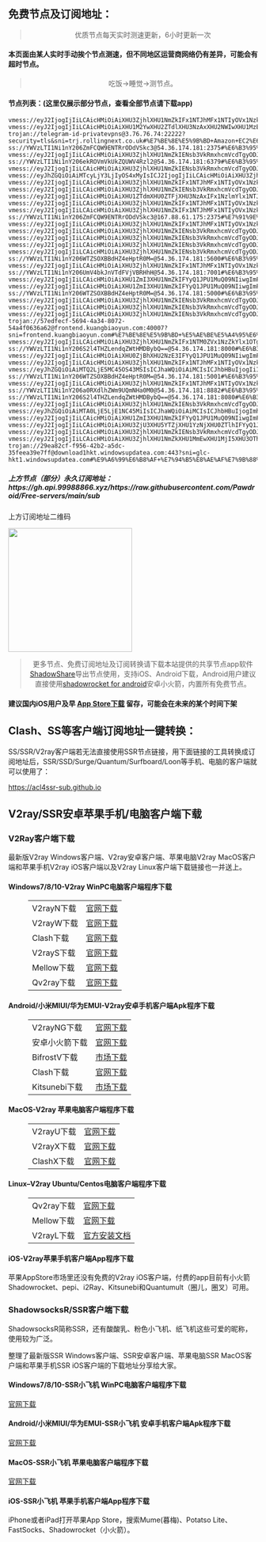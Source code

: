 
<h2>免费节点及订阅地址：</h2>
<blockquote>
<p style="text-align: center;">优质节点每天实时测速更新，6小时更新一次</p>
</blockquote>
<h4>本页面由某人实时手动挨个节点测速，但不同地区运营商网络仍有差异，可能会有超时节点。</h4>
<blockquote>
<p style="text-align: center;">吃饭->睡觉->测节点。</p>
</blockquote>
<h4>节点列表：(这里仅展示部分节点，查看全部节点请下载app)</h4>

```vmess://eyJ2IjogIjIiLCAicHMiOiAiXHU1Yjg5XHU1ZmJkXHU3NzAxIFx1NzlmYlx1NTJhOFx1NjU3MFx1NjM2ZVx1NGUwYVx1N2Y1MVx1NTE2Y1x1NTE3MVx1NTFmYVx1NTNlMyIsICJhZGQiOiAiMTEyLjI4LjIwOC4xMCIsICJwb3J0IjogIjQ2NjAyIiwgImFpZCI6IDY0LCAic2N5IjogImF1dG8iLCAibmV0IjogInRjcCIsICJ0eXBlIjogIm5vbmUiLCAidGxzIjogIiIsICJpZCI6ICI0MTgwNDhhZi1hMjkzLTRiOTktOWIwYy05OGNhMzU4MGRkMjQiLCAic25pIjogIiJ9
vmess://eyJ2IjogIjIiLCAicHMiOiAiXHU3ZjhlXHU1NmZkIFx1NTJhMFx1NTIyOVx1Nzk4Zlx1NWMzY1x1NGU5YVx1NWRkZVx1NTcyM1x1NGY1NVx1NTg1ZVBFRyBURUNIIiwgImFkZCI6ICIxNDIuNC4xMTYuMjQxIiwgInBvcnQiOiAiMzAwMDAiLCAiYWlkIjogNjQsICJzY3kiOiAiYXV0byIsICJuZXQiOiAid3MiLCAidHlwZSI6ICJub25lIiwgInRscyI6ICJ0bHMiLCAiaWQiOiAiNDE4MDQ4YWYtYTI5My00Yjk5LTliMGMtOThjYTM1ODBkZDI0IiwgInNuaSI6ICIiLCAiaG9zdCI6ICJ3d3cuOTAyMjQ5NjIueHl6IiwgInBhdGgiOiAiL3BhdGgvMTcwMjM5MjI1NTM1NSJ9
vmess://eyJ2IjogIjIiLCAicHMiOiAiXHU1M2YwXHU2ZTdlXHU3NzAxXHU2NWIwXHU1MzE3XHU1ZTAyIFx1NGUyZFx1NTM0ZVx1NzUzNVx1NGZlMSIsICJhZGQiOiAiYjEzLnNwd3Zwbi5saW5rIiwgInBvcnQiOiAiNDQzIiwgImFpZCI6IDAsICJzY3kiOiAiYXV0byIsICJuZXQiOiAid3MiLCAidHlwZSI6ICJub25lIiwgInRscyI6ICJ0bHMiLCAiaWQiOiAiNDRjOGRkY2MtNWQzYy00NGIxLTkyNTAtZWZmNGM4ZTJiOTAzIiwgInNuaSI6ICIiLCAiaG9zdCI6ICJiMTMuc3B3dnBuLmxpbmsiLCAicGF0aCI6ICIvYjEzIn0=
trojan://telegram-id-privatevpns@3.76.76.74:22222?security=tls&sni=trj.rollingnext.co.uk#%E7%BE%8E%E5%9B%BD+Amazon+EC2%E6%9C%8D%E5%8A%A1%E5%99%A8
ss://YWVzLTI1Ni1nY206ZmFCQW9ENTRrODdVSkc3@54.36.174.181:2375#%E6%B3%95%E5%9B%BD+%E6%A0%BC%E6%8B%89%E6%B2%83%E5%88%A9%E8%AE%B7OVH%E6%95%B0%E6%8D%AE%E4%B8%AD%E5%BF%83
vmess://eyJ2IjogIjIiLCAicHMiOiAiXHU3ZjhlXHU1NmZkIENsb3VkRmxhcmVcdTgyODJcdTcwYjkiLCAiYWRkIjogIkY4NTg1LmZvcndhcmR2MnJheXRlbGVncmFtY2hhbm5lbC5mdW4iLCAicG9ydCI6IDIwNTIsICJhaWQiOiAwLCAic2N5IjogImF1dG8iLCAibmV0IjogIndzIiwgInR5cGUiOiAibm9uZSIsICJ0bHMiOiAiIiwgImlkIjogImNiMjE5N2FmLTY3NjYtNGQ0ZC04ZmEwLTBlYzQ0OGVlNGFjMiIsICJwYXRoIjogIi9ATTNIRElPMSJ9
ss://YWVzLTI1Ni1nY206ekROVmVkUkZQUWV4Rzl2@54.36.174.181:6379#%E6%B3%95%E5%9B%BD+%E6%A0%BC%E6%8B%89%E6%B2%83%E5%88%A9%E8%AE%B7OVH%E6%95%B0%E6%8D%AE%E4%B8%AD%E5%BF%83
vmess://eyJ2IjogIjIiLCAicHMiOiAiXHU3ZjhlXHU1NmZkIENsb3VkRmxhcmVcdTgyODJcdTcwYjkiLCAiYWRkIjogIlk4NTg1LmZvcndhcmR2MnJheXRlbGVncmFtY2hhbm5lbC5mdW4iLCAicG9ydCI6IDIwOTUsICJhaWQiOiAwLCAic2N5IjogImF1dG8iLCAibmV0IjogIndzIiwgInR5cGUiOiAibm9uZSIsICJ0bHMiOiAiIiwgImlkIjogIjQ2MTZjNzQyLTY1ZWQtNDFkNi1iNWE5LTcwYWU1NzY0OTkyMiIsICJwYXRoIjogIi9ATTNIRElPMSJ9
vmess://eyJhZGQiOiAiMTcyLjY3LjIyOS4xMyIsICJ2IjogIjIiLCAicHMiOiAiXHU3ZjhlXHU1NmZkIENsb3VkRmxhcmVcdTgyODJcdTcwYjkiLCAicG9ydCI6IDIwODYsICJpZCI6ICI1OGZlMTU0Mi01MjkwLTQwYWQtODE1YS03NzcwN2E4MWFmZTUiLCAiYWlkIjogIjAiLCAibmV0IjogIndzIiwgInR5cGUiOiAiIiwgImhvc3QiOiAiY2E2LnRlaG1lMTAwLmZ1biIsICJwYXRoIjogIi9JT2ViaExNaGwxQ1RiRkhiTDk1bXlmUlgyIiwgInRscyI6ICIiLCAic25pIjogIiIsICJhbHBuIjogIiIsICJmcCI6ICIiLCAic2N5IjogIiJ9
vmess://eyJ2IjogIjIiLCAicHMiOiAiXHU3ZjhlXHU1NmZkIFx1NTJhMFx1NTIyOVx1Nzk4Zlx1NWMzY1x1NGU5YVx1NWRkZVx1NjhlZVx1NWMzY1x1OTdlNlx1NWMxNFx1NWUwMlBFRyBURUNIXHU1MTZjXHU1M2Y4IiwgImFkZCI6ICIxNDIuMC4xMzMuMzMiLCAicG9ydCI6ICI0NDMiLCAiYWlkIjogNjQsICJzY3kiOiAiYXV0byIsICJuZXQiOiAid3MiLCAidHlwZSI6ICJub25lIiwgInRscyI6ICJ0bHMiLCAiaWQiOiAiNDE4MDQ4YWYtYTI5My00Yjk5LTliMGMtOThjYTM1ODBkZDI0IiwgInNuaSI6ICIiLCAiaG9zdCI6ICJ3d3cuMTY0NDAzODgueHl6IiwgInBhdGgiOiAiL3BhdGgvMTcwMjIxNTIyMzMyMCJ9
vmess://eyJ2IjogIjIiLCAicHMiOiAiXHU3ZjhlXHU1NmZkIENsb3VkRmxhcmVcdTgyODJcdTcwYjkiLCAiYWRkIjogInNpbmdhcG9yZS5jb20iLCAicG9ydCI6ICI4MCIsICJpZCI6ICJiMWUzMDMzOS1hNjAzLTQ3ZDEtYjMxYy0xZDBjZWI1OTk1MmUiLCAiYWlkIjogIjAiLCAic2N5IjogImF1dG8iLCAibmV0IjogIndzIiwgInR5cGUiOiAibm9uZSIsICJob3N0IjogInNzcnN1Yi52MDA0LnNzcnN1Yi5jb20iLCAicGF0aCI6ICIvYXBpL3YzL2Rvd25sb2FkLmdldEZpbGUiLCAidGxzIjogIiIsICJzbmkiOiAiIiwgImFscG4iOiAiIn0=
vmess://eyJ2IjogIjIiLCAicHMiOiAiXHU1ZTdmXHU0ZTFjXHU3NzAxIFx1NzlmYlx1NTJhOCIsICJhZGQiOiAibS5jbm1qY24uY29tIiwgInBvcnQiOiAiMTY2NDgiLCAiaWQiOiAiYzJjNzY0MjAtMjU3Zi00OTJhLWIyMGYtNjU2MGYzYmZhNzhkIiwgImFpZCI6ICIwIiwgInNjeSI6ICJhdXRvIiwgIm5ldCI6ICJ3cyIsICJ0eXBlIjogIm5vbmUiLCAiaG9zdCI6ICJkNGQwMjgyNDNjNzMwNDdkOTE3MWJhY2I5YjA0MzllOC5tb2Jnc2xiLnRiY2FjaGUuY29tIiwgInBhdGgiOiAiLyIsICJ0bHMiOiAiIiwgInNuaSI6ICIiLCAiYWxwbiI6ICIifQ==
vmess://eyJ2IjogIjIiLCAicHMiOiAiXHU3ZjhlXHU1NmZkIFx1NTJhMFx1NTIyOVx1Nzk4Zlx1NWMzY1x1NGU5YVx1NWRkZVx1NjhlZVx1NWMzY1x1OTdlNlx1NWMxNFx1NWUwMlBFRyBURUNIXHU1MTZjXHU1M2Y4IiwgImFkZCI6ICIxNDIuMC4xMzMuMjI2IiwgInBvcnQiOiAiMzAwMDAiLCAiYWlkIjogNjQsICJzY3kiOiAiYXV0byIsICJuZXQiOiAid3MiLCAidHlwZSI6ICJub25lIiwgInRscyI6ICJ0bHMiLCAiaWQiOiAiNDE4MDQ4YWYtYTI5My00Yjk5LTliMGMtOThjYTM1ODBkZDI0IiwgInNuaSI6ICIiLCAiaG9zdCI6ICJ3d3cuOTgwMjcyMzAueHl6IiwgInBhdGgiOiAiL3BhdGgvMTcwMjIxNTIyMzMyMCJ9
vmess://eyJ2IjogIjIiLCAicHMiOiAiXHU3ZjhlXHU1NmZkIFx1NTJhMFx1NTIyOVx1Nzk4Zlx1NWMzY1x1NGU5YVx1NWRkZVx1NTcyM1x1NGY1NVx1NTg1ZVBFRyBURUNIIiwgImFkZCI6ICIxNDIuNC4xMTAuMTAiLCAicG9ydCI6ICIzMDAwMCIsICJhaWQiOiA2NCwgInNjeSI6ICJhdXRvIiwgIm5ldCI6ICJ3cyIsICJ0eXBlIjogIm5vbmUiLCAidGxzIjogInRscyIsICJpZCI6ICIwOGZjNDk0My00YzdhLTRhNjktOTI2NS1mYjk2MWVhZWE5MTciLCAic25pIjogIiIsICJob3N0IjogInd3dy4yNTIwODAxMC54eXoiLCAicGF0aCI6ICIvcGF0aC8xNzAyMjE1MjIzMzIwIn0=
ss://YWVzLTI1Ni1nY206ZmFCQW9ENTRrODdVSkc3@167.88.61.175:2375#%E7%91%9E%E5%85%B8+V2CROSS.COM
vmess://eyJ2IjogIjIiLCAicHMiOiAiXHU3ZjhlXHU1NmZkIFx1NTJhMFx1NTIyOVx1Nzk4Zlx1NWMzY1x1NGU5YVx1NWRkZVx1NjhlZVx1NWMzY1x1OTdlNlx1NWMxNFx1NWUwMlBFRyBURUNIXHU1MTZjXHU1M2Y4IiwgImFkZCI6ICIxNDIuMC4xMzQuMTk0IiwgInBvcnQiOiAiMzAwMDAiLCAiYWlkIjogNjQsICJzY3kiOiAiYXV0byIsICJuZXQiOiAid3MiLCAidHlwZSI6ICJub25lIiwgInRscyI6ICJ0bHMiLCAiaWQiOiAiNDE4MDQ4YWYtYTI5My00Yjk5LTliMGMtOThjYTM1ODBkZDI0IiwgInNuaSI6ICIiLCAiaG9zdCI6ICJ3d3cuNzU1ODQ1MzIueHl6IiwgInBhdGgiOiAiL3BhdGgvMTcwMjIxNTIyMzMyMCJ9
vmess://eyJ2IjogIjIiLCAicHMiOiAiXHU3ZjhlXHU1NmZkIENsb3VkRmxhcmVcdTgyODJcdTcwYjkiLCAiYWRkIjogIlM4NTg1LmZvcndhcmR2MnJheXRlbGVncmFtY2hhbm5lbC5mdW4iLCAicG9ydCI6IDIwOTUsICJhaWQiOiAwLCAic2N5IjogImF1dG8iLCAibmV0IjogIndzIiwgInR5cGUiOiAibm9uZSIsICJ0bHMiOiAiIiwgImlkIjogIjQ2MTZjNzQyLTY1ZWQtNDFkNi1iNWE5LTcwYWU1NzY0OTkyMiIsICJwYXRoIjogIi9ATTNIRElPMSJ9
vmess://eyJ2IjogIjIiLCAicHMiOiAiXHU3ZjhlXHU1NmZkIENsb3VkRmxhcmVcdTgyODJcdTcwYjkiLCAiYWRkIjogIk44NTg1LmZvcndhcmR2MnJheXRlbGVncmFtY2hhbm5lbC5mdW4iLCAicG9ydCI6IDIwODIsICJhaWQiOiAwLCAic2N5IjogImF1dG8iLCAibmV0IjogIndzIiwgInR5cGUiOiAibm9uZSIsICJ0bHMiOiAiIiwgImlkIjogIjBkNGUwNjJiLTM2NDUtNDU3NC1iOGNmLTFjNmIwNWNkMzA1NyIsICJwYXRoIjogIi9ATTNIRElPMSJ9
vmess://eyJ2IjogIjIiLCAicHMiOiAiXHU3ZjhlXHU1NmZkIENsb3VkRmxhcmVcdTgyODJcdTcwYjkiLCAiYWRkIjogImNhLW5ldzAxLmd1anVqaS50b3AiLCAicG9ydCI6IDgwODAsICJhaWQiOiAwLCAic2N5IjogImF1dG8iLCAibmV0IjogIndzIiwgInR5cGUiOiAibm9uZSIsICJ0bHMiOiAiIiwgImlkIjogIjcxY2JjMmQ5LWI0YzItNGNkOS1hYzNlLWZmNWYxYjg1YzQ2NiIsICJob3N0IjogImNhLW5ldzAxLmd1anVqaS50b3AiLCAicGF0aCI6ICIvIn0=
vmess://eyJ2IjogIjIiLCAicHMiOiAiXHU3ZjhlXHU1NmZkIENsb3VkRmxhcmVcdTgyODJcdTcwYjkiLCAiYWRkIjogIkw4NTg1LmZvcndhcmR2MnJheXRlbGVncmFtY2hhbm5lbC5mdW4iLCAicG9ydCI6IDIwNTIsICJhaWQiOiAwLCAic2N5IjogImF1dG8iLCAibmV0IjogIndzIiwgInR5cGUiOiAibm9uZSIsICJ0bHMiOiAiIiwgImlkIjogImNiMjE5N2FmLTY3NjYtNGQ0ZC04ZmEwLTBlYzQ0OGVlNGFjMiIsICJwYXRoIjogIi9ATTNIRElPMSJ9
ss://YWVzLTI1Ni1nY206WTZSOXBBdHZ4eHptR0M=@54.36.174.181:5600#%E6%B3%95%E5%9B%BD+%E6%A0%BC%E6%8B%89%E6%B2%83%E5%88%A9%E8%AE%B7OVH%E6%95%B0%E6%8D%AE%E4%B8%AD%E5%BF%83
vmess://eyJ2IjogIjIiLCAicHMiOiAiXHU3ZjhlXHU1NmZkIFx1NTJhMFx1NTIyOVx1Nzk4Zlx1NWMzY1x1NGU5YVx1NWRkZVx1NTcyM1x1NGY1NVx1NTg1ZVBFRyBURUNIXHU2NTcwXHU2MzZlXHU0ZTJkXHU1ZmMzIiwgImFkZCI6ICIxOTIuNzQuMjQ5LjQiLCAicG9ydCI6ICIzMDAwMCIsICJhaWQiOiA2NCwgInNjeSI6ICJhdXRvIiwgIm5ldCI6ICJ3cyIsICJ0eXBlIjogIm5vbmUiLCAidGxzIjogInRscyIsICJpZCI6ICI0MTgwNDhhZi1hMjkzLTRiOTktOWIwYy05OGNhMzU4MGRkMjQiLCAic25pIjogIiIsICJob3N0IjogInd3dy4zNzc5MDk1OC54eXoiLCAicGF0aCI6ICIvcGF0aC8xNzAyMjE1MjIzMzIwIn0=
ss://YWVzLTI1Ni1nY206UmV4bkJnVTdFVjVBRHhH@54.36.174.181:7001#%E6%B3%95%E5%9B%BD+%E6%A0%BC%E6%8B%89%E6%B2%83%E5%88%A9%E8%AE%B7OVH%E6%95%B0%E6%8D%AE%E4%B8%AD%E5%BF%83
vmess://eyJ2IjogIjIiLCAicHMiOiAiXHU1ZmI3XHU1NmZkIFYyQ1JPU1MuQ09NIiwgImFkZCI6ICI5Mi4yMjMuMTI0LjIzIiwgInBvcnQiOiA0NDMsICJhaWQiOiAwLCAic2N5IjogImF1dG8iLCAibmV0IjogIndzIiwgInR5cGUiOiAibm9uZSIsICJ0bHMiOiAidGxzIiwgImlkIjogIjllOWFiMzE5LWFiOWQtNGQ3MS04NjQwLTExOGNmMGI0OWI4YSIsICJob3N0IjogImZvcndhcmR2MnJheS5zZXJ2ZW1pbmVjcmFmdC5uZXQiLCAicGF0aCI6ICIvQE0zSERJTzEifQ==
vmess://eyJ2IjogIjIiLCAicHMiOiAiXHU1ZmI3XHU1NmZkIFYyQ1JPU1MuQ09NIiwgImFkZCI6ICI5Mi4yMjMuMTI0LjI4IiwgInBvcnQiOiA0NDMsICJhaWQiOiAwLCAic2N5IjogImF1dG8iLCAibmV0IjogIndzIiwgInR5cGUiOiAibm9uZSIsICJ0bHMiOiAidGxzIiwgImlkIjogIjllOWFiMzE5LWFiOWQtNGQ3MS04NjQwLTExOGNmMGI0OWI4YSIsICJob3N0IjogImZvcndhcmR2MnJheS5zZXJ2ZW1pbmVjcmFmdC5uZXQiLCAicGF0aCI6ICIvQE0zSERJTzEifQ==
ss://YWVzLTI1Ni1nY206WTZSOXBBdHZ4eHptR0M=@54.36.174.181:5000#%E6%B3%95%E5%9B%BD+%E6%A0%BC%E6%8B%89%E6%B2%83%E5%88%A9%E8%AE%B7OVH%E6%95%B0%E6%8D%AE%E4%B8%AD%E5%BF%83
vmess://eyJ2IjogIjIiLCAicHMiOiAiXHU3ZjhlXHU1NmZkIENsb3VkRmxhcmVcdTgyODJcdTcwYjkiLCAiYWRkIjogImNsb3VkZmxhcmUuY2Znby5jYyIsICJwb3J0IjogIjgwODAiLCAidHlwZSI6ICJub25lIiwgImlkIjogIjU3OWZkNmYxLTc2MTgtNGZmZi04NjM1LTlkYmE0YTYxZGY5NiIsICJhaWQiOiAiMCIsICJuZXQiOiAid3MiLCAicGF0aCI6ICIvIiwgImhvc3QiOiAiY2MuOTkyNjg4Lnh5eiIsICJ0bHMiOiAiIn0=
vmess://eyJ2IjogIjIiLCAicHMiOiAiXHU3ZjhlXHU1NmZkIENsb3VkRmxhcmVcdTgyODJcdTcwYjkiLCAiYWRkIjogIkM4NTg1LmZvcndhcmR2MnJheXRlbGVncmFtY2hhbm5lbC5mdW4iLCAicG9ydCI6IDIwODMsICJhaWQiOiAwLCAic2N5IjogImF1dG8iLCAibmV0IjogIndzIiwgInR5cGUiOiAibm9uZSIsICJ0bHMiOiAidGxzIiwgImlkIjogIjgyMTQ4MTAwLWZiNjAtNDhiYy1iNzQ3LTU1M2FlODkzODA5OSIsICJwYXRoIjogIi9ATTNIRElPMSJ9
vmess://eyJ2IjogIjIiLCAicHMiOiAiXHU3ZjhlXHU1NmZkIENsb3VkRmxhcmVcdTgyODJcdTcwYjkiLCAiYWRkIjogImRlLW5ldzAxLmd1anVqaS50b3AiLCAicG9ydCI6IDgwODAsICJhaWQiOiAwLCAic2N5IjogImF1dG8iLCAibmV0IjogIndzIiwgInR5cGUiOiAibm9uZSIsICJ0bHMiOiAiIiwgImlkIjogIjcxY2JjMmQ5LWI0YzItNGNkOS1hYzNlLWZmNWYxYjg1YzQ2NiIsICJzbmkiOiAiIiwgImhvc3QiOiAiZGUtbmV3MDEuZ3VqdWppLnRvcCIsICJwYXRoIjogIi8ifQ==
trojan://57edfecf-5694-4a34-8072-54a4f0636a62@frontend.kuangbiaoyun.com:40007?sni=frontend.kuangbiaoyun.com#%E7%BE%8E%E5%9B%BD+%E5%AE%BE%E5%A4%95%E6%B3%95%E5%B0%BC%E4%BA%9A%E5%B7%9ECoudersport
vmess://eyJ2IjogIjIiLCAicHMiOiAiXHU3ZjhlXHU1NmZkIFx1NTM0ZVx1NzZkYlx1OTg3ZkNvZ2VudFx1OTAxYVx1NGZlMVx1NTE2Y1x1NTNmOCIsICJhZGQiOiAiMzguNjMuMTcuMTYzIiwgInBvcnQiOiAiMzAwMDAiLCAiYWlkIjogNjQsICJzY3kiOiAiYXV0byIsICJuZXQiOiAid3MiLCAidHlwZSI6ICJub25lIiwgInRscyI6ICJ0bHMiLCAiaWQiOiAiNDE4MDQ4YWYtYTI5My00Yjk5LTliMGMtOThjYTM1ODBkZDI0IiwgInNuaSI6ICIiLCAiaG9zdCI6ICJ3d3cuODQyMDYyOTAueHl6IiwgInBhdGgiOiAiL3BhdGgvMTcwMjIxNTIyMzMyMCJ9
ss://YWVzLTI1Ni1nY206S2l4THZLendqZWtHMDBybQ==@54.36.174.181:8000#%E6%B3%95%E5%9B%BD+%E6%A0%BC%E6%8B%89%E6%B2%83%E5%88%A9%E8%AE%B7OVH%E6%95%B0%E6%8D%AE%E4%B8%AD%E5%BF%83
vmess://eyJ2IjogIjIiLCAicHMiOiAiXHU0ZjBhXHU2NzE3IFYyQ1JPU1MuQ09NIiwgImFkZCI6ICI3OS4xNDMuODQuMTE3IiwgInBvcnQiOiAiMTE1NDEiLCAiaWQiOiAiNDY0NjViYmUtNjI4YS00OTg4LWFlM2MtMGMxNjQyMzdhMDM5IiwgImFpZCI6ICIwIiwgInNjeSI6ICJhdXRvIiwgIm5ldCI6ICJ0Y3AiLCAidHlwZSI6ICJub25lIiwgImhvc3QiOiAiNzkuMTQzLjg0LjExNyIsICJwYXRoIjogIi9yYXkiLCAidGxzIjogIiIsICJzbmkiOiAiIn0=
vmess://eyJ2IjogIjIiLCAicHMiOiAiXHU3ZjhlXHU1NmZkIFx1NTJhMFx1NTIyOVx1Nzk4Zlx1NWMzY1x1NGU5YVx1NWRkZVx1NTcyM1x1NGY1NVx1NTg1ZVBFRyBURUNIIiwgImFkZCI6ICIxNDIuNC45OC4yMyIsICJwb3J0IjogIjQ0MyIsICJhaWQiOiA2NCwgInNjeSI6ICJhdXRvIiwgIm5ldCI6ICJ3cyIsICJ0eXBlIjogIm5vbmUiLCAidGxzIjogInRscyIsICJpZCI6ICI0MTgwNDhhZi1hMjkzLTRiOTktOWIwYy05OGNhMzU4MGRkMjQiLCAic25pIjogIiIsICJob3N0IjogInd3dy45OTU1NTEzMC54eXoiLCAicGF0aCI6ICIvcGF0aC8xNzAyMzkyMjU1MzU1In0=
vmess://eyJhZGQiOiAiMTQ2LjE5MC45OS43MSIsICJhaWQiOiAiMCIsICJhbHBuIjogIiIsICJmcCI6ICIiLCAiaG9zdCI6ICJtZWRpYS1leHAxLmxpY2RuLmNvbSIsICJpZCI6ICJmOTgxOWI3Ni1iNjI3LTQ2MzUtYTljNS1jNTRjNDZhOWRiMTAiLCAibmV0IjogIndzIiwgInBhdGgiOiAiL1NoYWxhbmEiLCAicG9ydCI6ICIyMTM3OCIsICJwcyI6ICJcdTdmOGVcdTU2ZmQgVjJDUk9TUy5DT00iLCAic2N5IjogImF1dG8iLCAic25pIjogIiIsICJ0bHMiOiAiIiwgInR5cGUiOiAiIiwgInYiOiAiMiJ9
ss://YWVzLTI1Ni1nY206WTZSOXBBdHZ4eHptR0M=@54.36.174.181:5001#%E6%B3%95%E5%9B%BD+%E6%A0%BC%E6%8B%89%E6%B2%83%E5%88%A9%E8%AE%B7OVH%E6%95%B0%E6%8D%AE%E4%B8%AD%E5%BF%83
vmess://eyJ2IjogIjIiLCAicHMiOiAiXHU3ZjhlXHU1NmZkIFx1NTJhMFx1NTIyOVx1Nzk4Zlx1NWMzY1x1NGU5YVx1NWRkZVx1NTcyM1x1NGY1NVx1NTg1ZVBFRyBURUNIIiwgImFkZCI6ICIxNDIuNC4xMDkuMTg0IiwgInBvcnQiOiAiMzAwMDAiLCAiYWlkIjogNjQsICJzY3kiOiAiYXV0byIsICJuZXQiOiAid3MiLCAidHlwZSI6ICJub25lIiwgInRscyI6ICJ0bHMiLCAiaWQiOiAiNDE4MDQ4YWYtYTI5My00Yjk5LTliMGMtOThjYTM1ODBkZDI0IiwgInNuaSI6ICIiLCAiaG9zdCI6ICJ3d3cuODY4OTk5NDYueHl6IiwgInBhdGgiOiAiL3BhdGgvMTcwMjM5MjI1NTM1NSJ9
ss://YWVzLTI1Ni1nY206a0RXdlhZWm9UQmNHa0M0@54.36.174.181:8882#%E6%B3%95%E5%9B%BD+%E6%A0%BC%E6%8B%89%E6%B2%83%E5%88%A9%E8%AE%B7OVH%E6%95%B0%E6%8D%AE%E4%B8%AD%E5%BF%83
ss://YWVzLTI1Ni1nY206S2l4THZLendqZWtHMDBybQ==@54.36.174.181:8080#%E6%B3%95%E5%9B%BD+%E6%A0%BC%E6%8B%89%E6%B2%83%E5%88%A9%E8%AE%B7OVH%E6%95%B0%E6%8D%AE%E4%B8%AD%E5%BF%83
vmess://eyJ2IjogIjIiLCAicHMiOiAiXHU3ZjhlXHU1NmZkIENsb3VkRmxhcmVcdTgyODJcdTcwYjkiLCAiYWRkIjogIks4NTg1LmZvcndhcmR2MnJheXRlbGVncmFtY2hhbm5lbC5mdW4iLCAicG9ydCI6IDIwNTIsICJhaWQiOiAwLCAic2N5IjogImF1dG8iLCAibmV0IjogIndzIiwgInR5cGUiOiAibm9uZSIsICJ0bHMiOiAiIiwgImlkIjogImNiMjE5N2FmLTY3NjYtNGQ0ZC04ZmEwLTBlYzQ0OGVlNGFjMiIsICJwYXRoIjogIi9ATTNIRElPMSJ9
vmess://eyJhZGQiOiAiMTA0LjE5LjE1NC45MiIsICJhaWQiOiAiMCIsICJhbHBuIjogImh0dHAvMS4xIiwgImZwIjogIiIsICJob3N0IjogInBBbmVsMTU5Lm1vT2tvbWVJTHouaG9tZXMiLCAiaWQiOiAiOGZhZGE5YzAtYzM0OC00NDY1LWFhZGUtZmYwMzExNDU0MTc4IiwgIm5ldCI6ICJ3cyIsICJwYXRoIjogIi9rcWxxcXYiLCAicG9ydCI6ICIyMDg3IiwgInBzIjogIlx1N2Y4ZVx1NTZmZCBDbG91ZEZsYXJlXHU4MjgyXHU3MGI5IiwgInNjeSI6ICJhdXRvIiwgInNuaSI6ICJ1RkdZYS5tb29rb21laWx6LmhvbWVzIiwgInRscyI6ICJ0bHMiLCAidHlwZSI6ICIiLCAidiI6ICIyIn0=
vmess://eyJ2IjogIjIiLCAicHMiOiAiXHU1ZmI3XHU1NmZkIFYyQ1JPU1MuQ09NIiwgImFkZCI6ICI5Mi4yMjMuMTI0LjM1IiwgInBvcnQiOiA0NDMsICJhaWQiOiAwLCAic2N5IjogImF1dG8iLCAibmV0IjogIndzIiwgInR5cGUiOiAibm9uZSIsICJ0bHMiOiAidGxzIiwgImlkIjogIjllOWFiMzE5LWFiOWQtNGQ3MS04NjQwLTExOGNmMGI0OWI4YSIsICJob3N0IjogImZvcndhcmR2MnJheS5zZXJ2ZW1pbmVjcmFmdC5uZXQiLCAicGF0aCI6ICIvQE0zSERJTzEifQ==
vmess://eyJ2IjogIjIiLCAicHMiOiAiXHU3ZjU3XHU5YTZjXHU1YzNjXHU0ZTlhIFYyQ1JPU1MuQ09NIiwgImFkZCI6ICI5NC4xNzYuMTgzLjciLCAicG9ydCI6IDQ0MywgImFpZCI6IDAsICJzY3kiOiAiYXV0byIsICJuZXQiOiAid3MiLCAidHlwZSI6ICJub25lIiwgInRscyI6ICJ0bHMiLCAiaWQiOiAiOWU5YWIzMTktYWI5ZC00ZDcxLTg2NDAtMTE4Y2YwYjQ5YjhhIiwgImhvc3QiOiAiZm9yd2FyZHYycmF5LnNlcnZlbWluZWNyYWZ0Lm5ldCIsICJwYXRoIjogIi9ATTNIRElPMSJ9
vmess://eyJ2IjogIjIiLCAicHMiOiAiXHU3ZjhlXHU1NmZkIENsb3VkRmxhcmVcdTgyODJcdTcwYjkiLCAiYWRkIjogImNmLWx0LnNoYXJlY2VudHJlLm9ubGluZSIsICJwb3J0IjogIjgwIiwgImlkIjogImIxZTMwMzM5LWE2MDMtNDdkMS1iMzFjLTFkMGNlYjU5OTUyZSIsICJhaWQiOiAiMCIsICJzY3kiOiAiYXV0byIsICJuZXQiOiAid3MiLCAidHlwZSI6ICJub25lIiwgImhvc3QiOiAic3Nyc3ViLnYwMDUuc3Nyc3ViLmNvbSIsICJwYXRoIjogIi9hcGkvdjMvZG93bmxvYWQuZ2V0RmlsZSIsICJ0bHMiOiAiIiwgInNuaSI6ICIiLCAiYWxwbiI6ICIifQ==
vmess://eyJ2IjogIjIiLCAicHMiOiAiXHU3ZjhlXHU1NmZkXHU1MmEwXHU1MjI5XHU3OThmXHU1YzNjXHU0ZTlhXHU1ZGRlXHU2ZDFiXHU2NzQ5XHU3N2Y2IFBldGFFeHByZXNzIiwgImFkZCI6ICIxOTguMi4xOTMuMTAiLCAicG9ydCI6ICIzMDAwMCIsICJhaWQiOiA2NCwgInNjeSI6ICJhdXRvIiwgIm5ldCI6ICJ3cyIsICJ0eXBlIjogIm5vbmUiLCAidGxzIjogInRscyIsICJpZCI6ICI0MTgwNDhhZi1hMjkzLTRiOTktOWIwYy05OGNhMzU4MGRkMjQiLCAic25pIjogIiIsICJob3N0IjogInd3dy41NDE0MDYzMC54eXoiLCAicGF0aCI6ICIvcGF0aC8xNzAyMjE1MjIzMzIwIn0=
trojan://29ea82cf-f956-42b2-a5dc-35feea39e7ff@download1hkt.windowsupdatea.com:443?sni=glc-hkt1.windowsupdatea.com#%E9%A6%99%E6%B8%AF+%E7%94%B5%E8%AE%AF%E7%9B%88%E7%A7%91%E6%9C%89%E9%99%90%E5%85%AC%E5%8F%B8
```
<h5>上方节点（部分）永久订阅地址：https://gh.api.99988866.xyz/https://raw.githubusercontent.com/Pawdroid/Free-servers/main/sub</h5>
<p>上方订阅地址二维码</p>
<img src='https://raw.githubusercontent.com/Pawdroid/Free-servers/main/sub.png' width=250 height=250>
<blockquote style='text-align: center;'>更多节点、免费订阅地址及订阅转换请下载本站提供的共享节点app软件<a href='https://shadowsharing.com'>ShadowShare</a>导出节点使用，支持iOS、Android下载，Android用户建议直接使用<a href='https://github.com/Pawdroid/shadowrocket_for_android'>shadowrocket for android</a>安卓小火箭，内置所有免费节点。</blockquote>
<h4>建议国内iOS用户及早 <a href='https://apps.apple.com/cn/app/shadowshare/id1612647259'>App Store下载</a> 留存，可能会在未来的某个时间下架</h4>

<div class="nv-content-wrap entry-content">
<h2>Clash、SS等客户端订阅地址一键转换：</h2>
<p>SS/SSR/V2ray客户端若无法直接使用SSR节点链接，用下面链接的工具转换成订阅地址后，SSR/SSD/Surge/Quantum/Surfboard/Loon等手机、电脑的客户端就可以使用了：</p>
<p><a href="https://acl4ssr-sub.github.io" target="_blank" rel="noreferrer noopener nofollow">https://acl4ssr-sub.github.io</a></p>
<h2>V2ray/SSR安卓苹果手机/电脑客户端下载</h2>
<h3>V2Ray客户端下载</h3>
<p>最新版V2ray Windows客户端、V2ray安卓客户端、苹果电脑V2ray MacOS客户端和苹果手机V2ray iOS客户端以及V2ray Linux客户端下载链接也一并送上。</p>
<h4>Windows7/8/10-<strong>V2ray WinPC电脑客户端</strong>程序下载</h4>
<figure class="wp-block-table alignwide is-style-stripes"><table><tbody><tr><td>V2rayN下载</td><td><a href="https://github.com/2dust/v2rayN/releases" target="_blank" rel="noreferrer noopener">官网下载</a></td></tr><tr><td>V2rayW下载</td><td><a href="https://github.com/Cenmrev/V2RayW/releases" target="_blank" rel="noreferrer noopener">官网下载</a></td></tr><tr><td>Clash下载</td><td><a href="https://github.com/Fndroid/clash_for_windows_pkg/releases" target="_blank" rel="noreferrer noopener">官网下载</a></td></tr><tr><td>V2rayS下载</td><td><a href="https://github.com/Shinlor/V2RayS/releases" target="_blank" rel="noreferrer noopener">官网下载</a></td></tr><tr><td>Mellow下载</td><td><a href="https://github.com/mellow-io/mellow/releases" target="_blank" rel="noreferrer noopener">官网下载</a></td></tr><tr><td>Qv2ray下载</td><td><a href="https://github.com/Qv2ray/Qv2ray" target="_blank" rel="noreferrer noopener">官网下载</a></td></tr></tbody></table></figure>
<h4><strong>Android/小米MIUI/华为EMUI-V2ray安卓手机客户端</strong>Apk程序下载</h4>
<figure class="wp-block-table alignwide is-style-stripes"><table><tbody><tr><td>V2rayNG下载</td><td><a href="https://github.com/2dust/v2rayNG/releases" target="_blank" rel="noreferrer noopener">官网下载</a></td></tr><tr><td>安卓小火箭下载</td><td><a href="https://github.com/Pawdroid/shadowrocket_for_android/releases" target="_blank" rel="noreferrer noopener">官网下载</a></td></tr><tr><td>BifrostV下载</td><td><a rel="noreferrer noopener" href="https://www.appsapk.com/downloading/latest/com.github.dawndiy.bifrostv-0.6.8.apk" target="_blank">市场下载</a></td></tr><tr><td>Clash下载</td><td><a href="https://github.com/Kr328/ClashForAndroid/releases" target="_blank" rel="noreferrer noopener">官网下载</a></td></tr><tr><td>Kitsunebi下载</td><td><a rel="noreferrer noopener" href="https://apkpure.com/kitsunebi/fun.kitsunebi.kitsunebi4android" target="_blank">市场下载</a></td></tr></tbody></table></figure>
<h4><strong>MacOS-V2ray <strong>苹果电脑</strong>客户端</strong>程序下载</h4>
<figure class="wp-block-table alignwide is-style-stripes"><table><tbody><tr><td>V2rayU下载</td><td><a href="https://github.com/yanue/V2rayU/releases" target="_blank" rel="noreferrer noopener">官网下载</a></td></tr><tr><td>V2rayX下载</td><td><a href="https://github.com/Cenmrev/V2RayX/releases" target="_blank" rel="noreferrer noopener">官网下载</a></td></tr><tr><td>ClashX下载</td><td><a href="https://github.com/yichengchen/clashX/releases" target="_blank" rel="noreferrer noopener">官网下载</a></td></tr></tbody></table></figure>
<h4><strong>Linux</strong>–<strong>V2ray Ubuntu/Centos电脑客户端</strong>程序下载</h4>
<figure class="wp-block-table alignwide is-style-stripes"><table><tbody><tr><td>Qv2ray下载</td><td><a href="https://github.com/Qv2ray/Qv2ray" target="_blank" rel="noreferrer noopener">官网下载</a></td></tr><tr><td>Mellow下载</td><td><a href="https://github.com/mellow-io/mellow/releases" target="_blank" rel="noreferrer noopener">官网下载</a></td></tr><tr><td>V2rayL下载</td><td><a rel="noreferrer noopener" href="https://github.com/jiangxufeng/v2rayL" target="_blank">官方安装文档</a></td></tr></tbody></table></figure>
<h4>iOS-<strong>V2ray苹果<strong>手机客户端</strong>App程序</strong>下载</h4>
<p>苹果AppStore市场里还没有免费的V2ray iOS客户端，付费的app目前有小火箭Shadowrocket、pepi、i2Ray、Kitsunebi和Quantumult（圈儿，圈叉）可用。</p>
<h3>ShadowsocksR/SSR客户端下载</h3>
<p>ShadowsocksR简称SSR，还有酸酸乳、粉色小飞机、纸飞机这些可爱的昵称，使用较为广泛。</p>
<p>整理了最新版SSR Windows客户端、SSR安卓客户端、苹果电脑SSR MacOS客户端和苹果手机SSR iOS客户端的下载地址分享给大家。</p>
<h4><strong>Windows7/8/10-<strong>SSR小飞机 WinPC电脑客户端</strong>程序下载</strong></h4>
<p><a rel="noreferrer noopener" href="https://github.com/shadowsocksrr/shadowsocksr-csharp/releases" target="_blank">官网下载</a></p>
<h4><strong><strong>Android/小米MIUI/华为EMUI-SSR小飞机 安卓手机客户端</strong>Apk程序下载</strong></h4>
<p><a rel="noreferrer noopener" href="https://github.com/shadowsocksrr/shadowsocksr-android/releases" target="_blank">官网下载</a></p>
<h4><strong><strong>MacOS-SSR小飞机 苹果电脑客户端</strong>程序下载</strong></h4>
<p><a href="https://github.com/qinyuhang/ShadowsocksX-NG-R/releases" target="_blank" rel="noreferrer noopener">官网下载</a></p>
<h4><strong>iOS-<strong>SSR小飞机 苹果手机客户端App程序</strong></strong>下载</h4>
<p>iPhone或者iPad打开苹果App Store，搜索Mume(暮梅)、Potatso Lite、FastSocks、Shadowrocket（小火箭）。</p>
